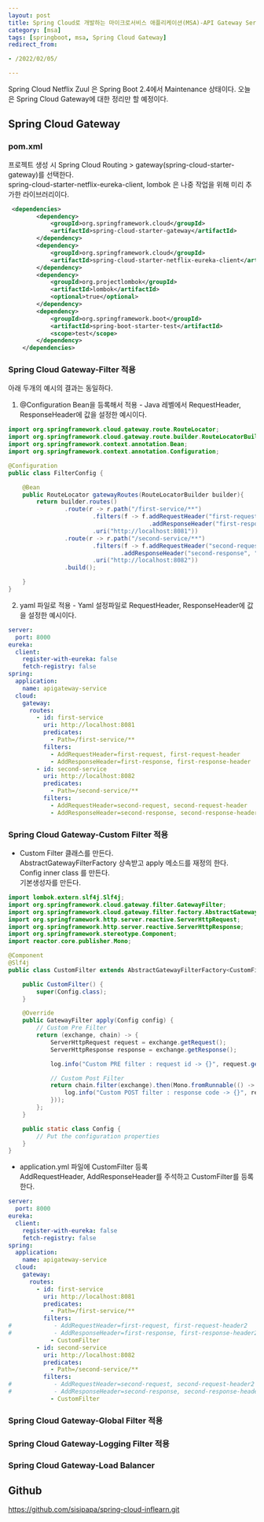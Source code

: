 ```yaml
---
layout: post
title: Spring Cloud로 개발하는 마이크로서비스 애플리케이션(MSA)-API Gateway Service
category: [msa]
tags: [springboot, msa, Spring Cloud Gateway]
redirect_from:

- /2022/02/05/

---
```


Spring Cloud Netflix Zuul 은 Spring Boot 2.4에서 Maintenance 상태이다. 오늘은 Spring Cloud Gateway에 대한 정리만 할 예정이다.  

## Spring Cloud Gateway  

### pom.xml  
프로젝트 생성 시 Spring Cloud Routing > gateway(spring-cloud-starter-gateway)를 선택한다.   
spring-cloud-starter-netflix-eureka-client, lombok 은 나중 작업을 위해 미리 추가한 라이브러리이다.  
```xml
 <dependencies>
        <dependency>
            <groupId>org.springframework.cloud</groupId>
            <artifactId>spring-cloud-starter-gateway</artifactId>
        </dependency>
        <dependency>
            <groupId>org.springframework.cloud</groupId>
            <artifactId>spring-cloud-starter-netflix-eureka-client</artifactId>
        </dependency>
        <dependency>
            <groupId>org.projectlombok</groupId>
            <artifactId>lombok</artifactId>
            <optional>true</optional>
        </dependency>
        <dependency>
            <groupId>org.springframework.boot</groupId>
            <artifactId>spring-boot-starter-test</artifactId>
            <scope>test</scope>
        </dependency>
    </dependencies>
```  
### Spring Cloud Gateway-Filter 적용   
아래 두개의 예시의 결과는 동일하다.   
1. @Configuration Bean을 등록해서 적용 - Java 레벨에서 RequestHeader, ResponseHeader에 값을 설정한 예시이다.  
```java
import org.springframework.cloud.gateway.route.RouteLocator;
import org.springframework.cloud.gateway.route.builder.RouteLocatorBuilder;
import org.springframework.context.annotation.Bean;
import org.springframework.context.annotation.Configuration;

@Configuration
public class FilterConfig {

    @Bean
    public RouteLocator gatewayRoutes(RouteLocatorBuilder builder){
        return builder.routes()
                .route(r -> r.path("/first-service/**")
                        .filters(f -> f.addRequestHeader("first-request", "first-request-header")
                                        .addResponseHeader("first-response", "first-response-header"))
                        .uri("http://localhost:8081"))
                .route(r -> r.path("/second-service/**")
                        .filters(f -> f.addRequestHeader("second-request", "second-request-header")
                                .addResponseHeader("second-response", "second-response-header"))
                        .uri("http://localhost:8082"))
                .build();

    }
}
```  

2. yaml 파일로 적용 - Yaml 설정파일로 RequestHeader, ResponseHeader에 값을 설정한 예시이다.  
```yaml
server:
  port: 8000
eureka:
  client:
    register-with-eureka: false
    fetch-registry: false
spring:
  application:
    name: apigateway-service
  cloud:
    gateway:
      routes:
        - id: first-service
          uri: http://localhost:8081
          predicates:
            - Path=/first-service/**
          filters:
            - AddRequestHeader=first-request, first-request-header
            - AddResponseHeader=first-response, first-response-header
        - id: second-service
          uri: http://localhost:8082
          predicates:
            - Path=/second-service/**
          filters:
            - AddRequestHeader=second-request, second-request-header
            - AddResponseHeader=second-response, second-response-header
```  

### Spring Cloud Gateway-Custom Filter 적용  
- Custom Filter 클래스를 만든다.  
AbstractGatewayFilterFactory 상속받고 apply 메소드를 재정의 한다.  
Config inner class 를 만든다.  
기본생성자를 만든다.  

```java
import lombok.extern.slf4j.Slf4j;
import org.springframework.cloud.gateway.filter.GatewayFilter;
import org.springframework.cloud.gateway.filter.factory.AbstractGatewayFilterFactory;
import org.springframework.http.server.reactive.ServerHttpRequest;
import org.springframework.http.server.reactive.ServerHttpResponse;
import org.springframework.stereotype.Component;
import reactor.core.publisher.Mono;

@Component
@Slf4j
public class CustomFilter extends AbstractGatewayFilterFactory<CustomFilter.Config> {

    public CustomFilter() {
        super(Config.class);
    }

    @Override
    public GatewayFilter apply(Config config) {
        // Custom Pre Filter
        return (exchange, chain) -> {
            ServerHttpRequest request = exchange.getRequest();
            ServerHttpResponse response = exchange.getResponse();

            log.info("Custom PRE filter : request id -> {}", request.getId());

            // Custom Post Filter
            return chain.filter(exchange).then(Mono.fromRunnable(() -> {
                log.info("Custom POST filter : response code -> {}", response.getStatusCode());
            }));
        };
    }

    public static class Config {
        // Put the configuration properties
    }
}
```

- application.yml 파일에 CustomFilter 등록  
AddRequestHeader, AddResponseHeader를 주석하고 CustomFilter를 등록한다.  

```yaml
server:
  port: 8000
eureka:
  client:
    register-with-eureka: false
    fetch-registry: false
spring:
  application:
    name: apigateway-service
  cloud:
    gateway:
      routes:
        - id: first-service
          uri: http://localhost:8081
          predicates:
            - Path=/first-service/**
          filters:
#            - AddRequestHeader=first-request, first-request-header2
#            - AddResponseHeader=first-response, first-response-header2
            - CustomFilter
        - id: second-service
          uri: http://localhost:8082
          predicates:
            - Path=/second-service/**
          filters:
#            - AddRequestHeader=second-request, second-request-header2
#            - AddResponseHeader=second-response, second-response-header2
            - CustomFilter
```  

### Spring Cloud Gateway-Global Filter 적용  
### Spring Cloud Gateway-Logging Filter 적용  
### Spring Cloud Gateway-Load Balancer  


## Github
<https://github.com/sisipapa/spring-cloud-inflearn.git>  




